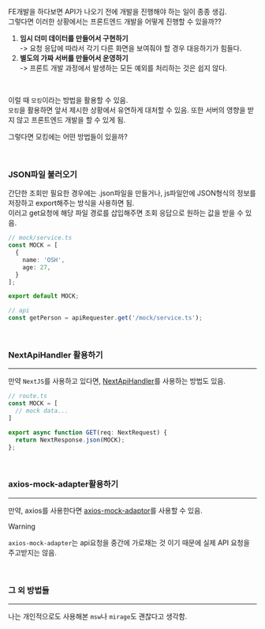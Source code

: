 FE개발을 하다보면 API가 나오기 전에 개발을 진행해야 하는 일이 종종 생김. <br />
그렇다면 이러한 상황에서는 프론트엔드 개발을 어떻게 진행할 수 있을까??

<ol>
  <li>
    <b>임시 더미 데이터를 만들어서 구현하기</b>
  </li>
    <span>
      -> 요청 응답에 따라서 각기 다른 화면을 보여줘야 할 경우 대응하기가 힘들다.
    </span>
  <li>
    <b>별도의 가짜 서버를 만들어서 운영하기</b>
  </li>
  <span>
    -> 프론트 개발 과정에서 발생하는 모든 예외를 처리하는 것은 쉽지 않다.
  </span>
</ol>

<br />

이럴 때 `모킹`이라는 방법을 활용할 수 있음. <br />
`모킹`을 활용하면 앞서 제시한 상황에서 유연하게 대처할 수 있음. 또한 서버의 영향을 받지 않고 프론트엔드 개발을 할 수 있게 됨. <br />

그렇다면 모킹에는 어떤 방법들이 있을까?

<br />

### JSON파일 불러오기
간단한 조회만 필요한 경우에는 .json파일을 만들거나, js파일안에 JSON형식의 정보를 저장하고 export해주는 방식을 사용하면 됨.<br />
이러고 get요청에 해당 파일 경로를 삽입해주면 조회 응답으로 원하는 값을 받을 수 있음.
```ts
// mock/service.ts
const MOCK = [
  {
    name: 'OSH',
    age: 27,
  }
];

export default MOCK;

// api
const getPerson = apiRequester.get('/mock/service.ts');
```

<br />

### NextApiHandler 활용하기
---
만약 `NextJS`를 사용하고 있다면, <a href='https://nextjs.org/docs/app/building-your-application/routing/route-handlers' target='_blank'>NextApiHandler</a>를 사용하는 방법도 있음.
```ts
// route.ts
const MOCK = [
  // mock data...
]

export async function GET(req: NextRequest) {
  return NextResponse.json(MOCK);
};
```

<br />

### axios-mock-adapter활용하기
---
만약, axios를 사용한다면 <a href='https://github.com/ctimmerm/axios-mock-adapter' target='_blank'>axios-mock-adaptor</a>를 사용할 수 있음.
> [!WARNING]
> `axios-mock-adapter`는 api요청을 중간에 가로채는 것 이기 때문에 실제 API 요청을 주고받지는 않음.

<br />

### 그 외 방법들
---
나는 개인적으로도 사용해본 `msw`나 `mirage`도 괜찮다고 생각함.
